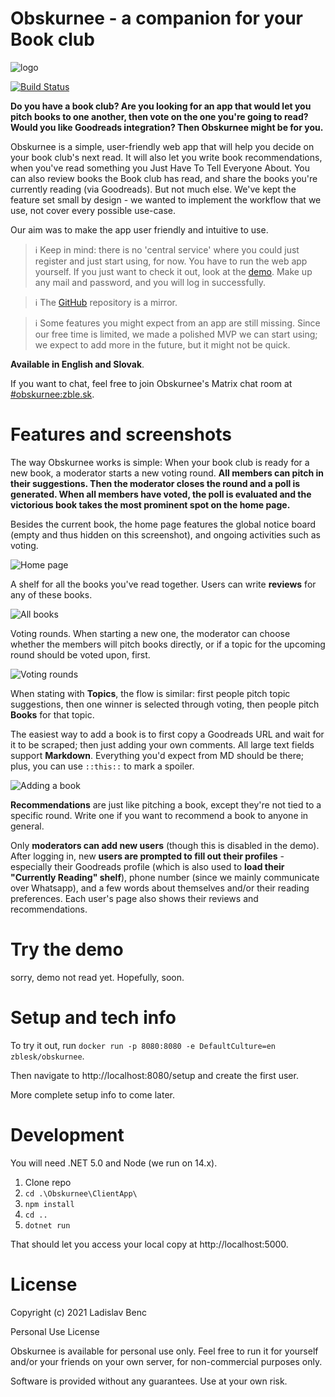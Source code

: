 # Obskurnee - a companion for your Book club

![logo](./logo.png)

[![Build Status](https://bzzz.zble.sk/api/badges/zblesk/Obskurnee/status.svg)](https://bzzz.zble.sk/zblesk/Obskurnee)

**Do you have a book club? Are you looking for an app that would let you pitch books to one another, then vote on the one you're going to read? Would you like Goodreads integration? Then Obskurnee might be for you.**

Obskurnee is a simple, user-friendly web app that will help you decide on your book club's next read. It will also let you write book recommendations, when you've read something you Just Have To Tell Everyone About. You can also review books the Book club has read, and share the books you're currently reading (via Goodreads). But not much else. We've kept the feature set small by design - we wanted to implement the workflow that we use, not cover every possible use-case. 

Our aim was to make the app user friendly and intuitive to use. 

>  ℹ Keep in mind: there is no 'central service' where you could just register and just start using, for now. You have to run the web app yourself. If you just want to check it out, look at the [demo](https://obskurnee.zble.sk/). Make up any mail and password, and you will log in successfully.

>  ℹ The [GitHub](https://github.com/zblesk/obskurnee) repository is a mirror. 

>  ℹ Some features you might expect from an app are still missing. Since our free time is limited, we made a polished MVP we can start using; we expect to add more in the future, but it might not be quick.

**Available in English and Slovak**.

If you want to chat, feel free to join Obskurnee's Matrix chat room at [#obskurnee:zble.sk](https://matrix.to/#/#obskurnee:zble.sk).

# Features and screenshots

The way Obskurnee works is simple: When your book club is ready for a new book, a moderator starts a new voting round. **All members can pitch in their suggestions. Then the moderator closes the round and a poll is generated. When all members have voted, the poll is evaluated and the victorious book takes the most prominent spot on the home page.**

Besides the current book, the home page features the global notice board (empty and thus hidden on this screenshot), and ongoing activities such as voting.

![Home page](./Screens/home.png)

A shelf for all the books you've read together. Users can write **reviews** for any of these books.

![All books](./Screens/shelf.png)

Voting rounds. When starting a new one, the moderator can choose whether the members will pitch books directly, or if a topic for the upcoming round should be voted upon, first. 

![Voting rounds](./Screens/voting_rounds.png)

When stating with **Topics**, the flow is similar: first people pitch topic suggestions, then one winner is selected through voting, then people pitch **Books** for that topic. 

The easiest way to add a book is to first copy a Goodreads URL and wait for it to be scraped; then just adding your own comments. All large text fields support **Markdown**. Everything you'd expect from MD should be there; plus, you can use `::this::` to mark a spoiler.

![Adding a book](./Screens/adding_book.gif)



**Recommendations** are just like pitching a book, except they're not tied to a specific round. Write one if you want to recommend a book to anyone in general. 

Only **moderators can add new users** (though this is disabled in the demo). After logging in, new **users are prompted to fill out their profiles** - especially their Goodreads profile (which is also used to **load their "Currently Reading" shelf**), phone number (since we mainly communicate over Whatsapp), and a few words about themselves and/or their reading preferences. Each user's page also shows their reviews and recommendations.

# Try the demo

sorry, demo not read yet. Hopefully, soon.

# Setup and tech info

To try it out, run `docker run -p 8080:8080 -e DefaultCulture=en zblesk/obskurnee`.

Then navigate to http://localhost:8080/setup and create the first user.

More complete setup info to come later.

# Development 

You will need .NET 5.0 and Node (we run on 14.x).

1. Clone repo
2. `cd .\Obskurnee\ClientApp\`
3. `npm install`
4. `cd ..`
5. `dotnet run`

That should let you access your local copy at http://localhost:5000. 

# License

Copyright (c) 2021 Ladislav Benc

Personal Use License

Obskurnee is available for personal use only. Feel free to run it for yourself and/or your friends on your own server, for non-commercial purposes only. 

Software is provided without any guarantees. Use at your own risk. 